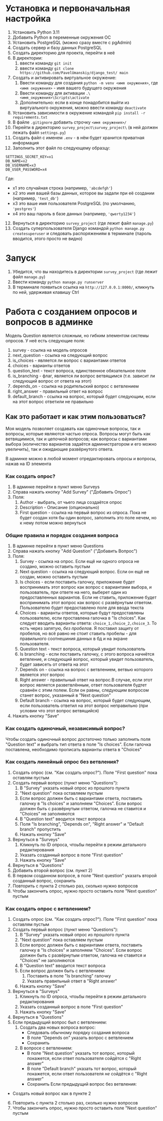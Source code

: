 
# Установка и первоначальная настройка

1. Установить Python 3.11
2. Добавить Python в переменные окружения ОС
3. Установить PostgreSQL (можно сразу вместе с pgAdmin)
4. Создать сервер и базу данных PostgreSQL
5. Создать директорию для проекта, перейти в неё
6. В директории:
   1. ввести команду `git init`
   2. ввести команду `git clone https://github.com/PavelUmanskiy/django_test/ main`
7. Создать и активировать виртуальное окружение:
   1. Ввести команду для создания `python -m venv <имя окружения>`, где `<имя окружения>` - имя вашего будущего окружения
   2. Ввести команду для активации `.\<имя_окружения>\Scripts\activate`
   3. Дополнительно: если в конце понадобится выйти из виртуального окружения, можно ввести команду `deactivate`
8. Установить зависимости в окружение командой `pip install -r requirements.txt`
9. В файле `.gitignore` добавить строчку `<имя окружения>/`
9. Перейти в директорию `survey_project\survey_project\` (в ней должен лежать файл `settings.py`)
10. Создать файл с именем `.env` - в нём будет хранится приватная информация
11. Заполнить этот файл по следующему образцу:
```
SETTINGS_SECRET_KEY=x1
DB_NAME=x2
DB_USERNAME=x3
DB_USER_PASSWORD=x4
```
Где:
* x1 это случайная строка (например, `'abcdefgh'`)
* x2 это имя вашей базы данных, которое вы задали при её создании (например, `'test_db'`)
* x3 это ваше имя пользователя PostgreSQL (по умолчанию, `'postgres'`)
* x4 это ваш пароль в базе данных (например, `'qwerty1234'`)
12. Вернуться в директорию `survey_project` (где лежит файл `manage.py`)
13. Создать суперпользователя Django командой `python manage.py createsuperuser` и следовать распоряжениям в терминале (пароль вводится, этого просто не видно)

# Запуск 

1. Убедится, что вы находитесь в директории `survey_project` (где лежит файл `manage.py`)
2. Ввести команду `python manage.py runserver`
3. В терминале появиться ссылка на `http://127.0.0.1:8000/`, кликнуть по ней, удерживая клавишу Ctrl
    
# Работа с созданием опросов и вопросов в админке

Модель Question является сложным, но гибким элементом системы опросов.
У неё есть следующие поля:
1. survey - ссылка на модель опросов
2. next_question - ссылка на следующий вопрос
3. is_choices - является ли вопрос с вариантами ответов
4. choices - варианты ответов
5. question_text - текст вопроса, единственное обязательное поле
6. is_branching - флаг, является ли вопрос ветвящимся (т.е. зависит ли следующий вопрос от ответа на этот)
7. depends_on - ссылка на родительский вопрос с ветвлением
8. right_answer - правильный ответ на вопрос
9. default_branch - ссылка на вопрос, который будет следующим, если на этот вопрос ответили не правильно

## Как это работает и как этим пользоваться?

Моя модель позволяет создавать как одиночные вопросы, так и вопросы, которые являются частью опроса.
Вопросы могут быть как ветвящимися, так и цепочкой вопросов; как вопросы с вариантами выбора (количество вариантов задаётся администратором и его можно увеличить), так и ожидающие развёрнутого ответа.

В админке можно в любой момент отредактировать опросы и вопросы, нажав на ID элемента

### Как создать опрос?

1. В админке перейти в пункт меню Surveys
2. Справа нажать кнопку "Add Survey" ("Добавить Опрос")
3. Поля:
    1. Author - выбрать, от чьего лица создаётся опрос
    2. Description - Описание (опционально)
    3. First question - ссылка на первый вопрос из опроса. Пока не будет создан хотя бы один вопрос, заполнить это поле нечем, но к нему потом можно вернуться

### Общие правила и порядок создания вопроса
1. В админке перейти в пункт меню Questions
2. Справа нажать кнопку "Add Question" ("Добавить Вопрос")
3. Поля:
    1. Survey - ссылка на опрос. Если ещё ни одного опроса не создано, можно оставить пустым
    2. Next question - ссылка на следующий вопрос. Если он ещё не создан, можно оставить пустым
    3. Is choices - если поставить галочку, приложение будет воспринимать этот вопрос как вопрос с вариантами выбора, и пользователь, при ответе на него, выберет один из предоставленных вариантов. Если не ставить, приложение будет воспринимать этот вопрос как вопрос с развёрнутым ответом. Пользователю будет предоставлено поле для ввода текста
    4. Choices - варианты ответов, которые будут предоставлены пользователю, если проставлена галочка в "Is choices". Как следует вводить варианты ответа: `choice_1,choice_2,choice_3`. То есть через запятую, *без пробелов*. Я поставил защиту от пробелов, но всё равно не стоит ставить пробелы - для правильного соотнешиния данных в бд и на экране пользователя.
    5. Question text - текст вопроса, который увидит пользователь
    6. Is branching - если поставить галочку, с этого вопроса начнётся ветвление, и следующий вопрос, который увидет пользователь, будет зависеть от ответа на этот
    7. Depends on - ссылка на вопрос с ветвлением, ветвью которого является этот вопрос
    8. Right answer - правильный ответ на вопрос.В случае, если этот вопрос является разветвлённым, ответ пользователя будтет сравнён с этим полем. Если он равны, следующим вопросом станет вопрос, указанный в "Next question"
    9. Default branch - ссылка на вопрос, который будет следующим, если пользователь ответил на этот вопрос неправильно (при условии что этот вопрос ветвящийся)
4. Нажать кнопку "Save"

### Как создать одиночный, независимый вопрос?

Чтобы создать одиночный вопрос достаточно только заполнить поля "Question text" и выбрать тип ответа в поле "Is choices". Если галочка поставлена, необходимо прописать варианты ответа в "Choices"

### Как создать линейный опрос без ветвления?

1. Создать опрос (см. "Как создать опрос?"). Поле "First question" пока оставлям пустым
2. Создать первый вопрос (пункт меню "Questions"):
    1. В "Survey" указать новый опрос из прошлого пункта
    2. "Next question" пока оставляем пустым
    3. Если вопрос должен быть с вариантами ответа, поставить галочку в "Is choices" и заполняем "Choices". Если вопрос должен быть с развёрнутым ответом, галочка не ставится и "Choices" не заполняются
    4. В "Question text" вводится текст вопроса
    5. Поля "Is branching", "Depends on", "Right answer" и "Default branch" пропустить
    6. Нажать кнопку "Save"
3. Вернуться в "Surveys"
    1. Кликнуть по ID опроса, чтоьбы перейти в режим детального редактирования
    2. Указать созданный вопрос в поле "First question"
    3. Нажать кнопку "Save"
4. Вернуться в "Questions"
5. Добавить второй вопрос (см. пункт 2)
6. В первом созданном вопросе, в поле "Next question" указать второй созданный вопрос, сохранить
7. Повторить с пункта 2 столько раз, сколько нужно вопросов
8. Чтобы закончить опрос, нужно просто оставить поле "Next question" пустым

### Как создать опрос с ветвлением?

1. Создать опрос (см. "Как создать опрос?"). Поле "First question" пока оставлям пустым
2. Создать первый вопрос (пункт меню "Questions"):
    1. В "Survey" указать новый опрос из прошлого пункта
    2. "Next question" пока оставляем пустым
    3. Если вопрос должен быть с вариантами ответа, поставить галочку в "Is choices" и заполняем "Choices". Если вопрос должен быть с развёрнутым ответом, галочка не ставится и "Choices" не заполняются
    4. В "Question text" вводится текст вопроса
    5. Если вопрос должен быть с ветвлением: 
        1. Поставить в поле "Is branching" галочку
        2. Указать правильный ответ в "Right answer"
    6. Нажать кнопку "Save"
3. Вернуться в "Surveys"
    1. Кликнуть по ID опроса, чтоьбы перейти в режим детального редактирования
    2. Указать созданный вопрос в поле "First question"
    3. Нажать кнопку "Save"
4. Вернуться в "Questions"
5. Если предыдущий вопрос был с ветвлением:
    1. Создать два новых вопроса вопрос:
        * Следовать обычному порядку создания вопроса
        * В поле "Depends on" указать вопрос с ветвлением
        * Сохранить
    2. В вопросе с ветвлением:
        * В поле "Next question" указать тот вопрос, который покажется, если ответ пользователя сойдётся с "Right answer"
        * В поле "Default branch" указать тот вопрос, который покажется, если ответ пользователя *не* сойдётся с "Right answer"
        * Сохранить
Если предыдущий вопрос без ветвления:
* Создать новый вопрос как в пункте 2
6. Повторить с пункта 2 столько раз, сколько нужно вопросов
7. Чтобы закончить опрос, нужно просто оставить поле "Next question" пустым
    
     
